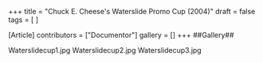 +++
title = "Chuck E. Cheese's Waterslide Promo Cup (2004)"
draft = false
tags = [ ]

[Article]
contributors = ["Documentor"]
gallery = []
+++
##Gallery##

<gallery>
Waterslidecup1.jpg
Waterslidecup2.jpg
Waterslidecup3.jpg
</gallery>